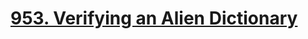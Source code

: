 # [953. Verifying an Alien Dictionary](https://leetcode.com/problems/verifying-an-alien-dictionary/)
